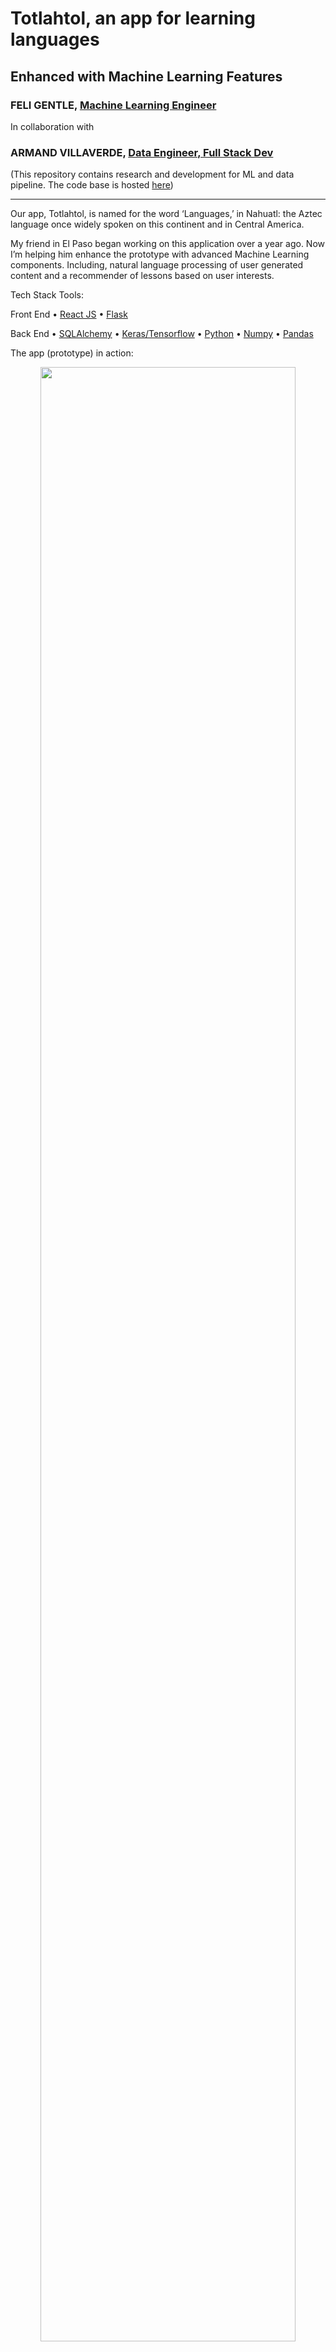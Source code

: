 # Totlahtol, an app for learning languages
## Enhanced with Machine Learning Features

### FELI GENTLE, [Machine Learning Engineer](https://github.com/oro13)

In collaboration with

### ARMAND VILLAVERDE, [Data Engineer, Full Stack Dev](https://github.com/xochozomatli)

(This repository contains research and development for ML and data pipeline. The code base is hosted [here](https://github.com/xochozomatli/totlahtol))

---

Our app, Totlahtol, is named for the word ‘Languages,’ in Nahuatl: the Aztec language once widely spoken on this continent and in Central America.

My friend in El Paso began working on this application over a year ago. Now I’m helping him enhance the prototype with advanced Machine Learning components. Including, natural language processing of user generated content and a recommender of lessons based on user interests.

Tech Stack Tools:

Front End 
• [React JS](https://github.com/facebook/react)
• [Flask](https://github.com/pallets/flask)

Back End 
• [SQLAlchemy](https://github.com/sqlalchemy/sqlalchemy)
• [Keras/Tensorflow](https://github.com/keras-team/keras)
• [Python](https://github.com/python/)
• [Numpy](https://github.com/numpy/numpy)
• [Pandas](https://github.com/pandas-dev/pandas)

The app (prototype) in action:

<p align="center">
  <img src=/media/app_prototype.gif width='90%' height='auto'>
  <br><i>A user logins in, adds a lesson, and gets lessons specifically curated to their interests</i>
</p>



### Why NLP? Why Recommenders?

While there are many Language Apps available, 
Totlahtol stands out by offering:

- User Generated Lessons, 
- Recommendation of Content specific to User interests and activity, 
- A seamless, interactive user interface to immerse users in the target language. 


Whether you’re the type of polyglot who speaks Spanish and French or the kind who speaks Python and Javascript, feel free to reach out to learn more.

---

## The Data Pipeline

My Research has centered on the most important app use case of uplading a lesson and recommending it to users if their activity implies it'd be relevent to them.

In general, a Recommender Needs these Three Steps:

1. item candidate generation
2. user specific scoring of items
3. reranking, or sorting the items based on relevance to the user

Our Model has the additional step of processing lessons for its latent topics, to give more signal for the 
Here’s How:

<p align="center">
  <img src=/media/uml-basic.png width='90%' height='50%'>
</p>

1. A user uploads a lesson

<p align="center">
  <img src=/media/add_lesson.gif width='90%' height='50%'>
</p>

2. NLP for processing the text and discerning the lesson topics
3. The lesson specific word and topic embeddings are available for the recommender model

<p align="center">
  <img src=/media/pylda_vis.gif width='90%' height='50%'>
</p>

4. User ratings and lesson activity are made available for the recommender model

<p align="center">
  <img src=/media/user_activity.png width='25%' height='20%'>
  <br><i>Users give thumbs up (1) or thumbs down ratings (-1), for explicit feedback for the recommender.</i>
</p>

5. The recommender gets an input of these and other features about the users and lessons
6. The recommender, a combination of deep neural network and matrix factorization, returns the probable ratings for lessons each user has not seen yet
7. These predicted ratings are sorted to find the highest ratings
8. When a user opens their feed, these lessons are suggested to them first

## ML components

### User Generated Lessons and NLP Topic Modeling

When a user uploads a lesson:
Model and Embed Word Tokens and Latent Topics of Lessons, to Understand the Content
(through NLP, LDA, word embeddings, and a Neural Network)

Doing so allows the app to group similar lessons together, on the fly, enabling:
User Specific Recommendations based on Activity and Lesson Preferences 
(through Matrix Factorization and Deep Neural Network)


---
### Why NLP?

topic modeling
checking for duplicate lesson (hashing tokens)

Prototype: LDA

Production: lda2Vec, word2vec, multilingual embeddings, Deep Neural Network, consider Rust HuggingFace tokenizers for speed

<p align="center">
  <img src=/media/overview-1-shorten2.gif></img>
  <br><i>Embedding Space using TensorBoard Project</i>
</p>

<p align="center">
  <img src=/media/topics-1-shorten2.gif></img>
  <br><i>Topic Modeling with Embedding, to show how similar lessons can be grouped for specific user interests. </i>
</p>

Tag the Lessons with specific topics, to generate more signal for the recommender.

### Why Recommenders?

Prototype: Sparse Matrix Factorization

Pros: quick, reliable when signal is reliable (enough user activity)

Cons: bad with limited data on new users (cold start), inputs restricted to User and Items matrix

Production: Deep Neural Network

---

Takeaways:

Learned a number of libraries, such as Keras/Tensorflow, and worked with more familiar with creating custom functions in Pandas and Numpy, and text processing and NLP in GenSim and NLTK

Faced the Challenge of working remotely with the software engineer, my friend, in a different time zone, and had to iteratively adjust the app to implement changes.

Got experience working with machine learning in a production web development environment; being the domain expert to recommend best practice for performance and scalability; had to weigh trade offs of having a fast working prototype and implementing the best available solutions for a given task, faced this at nearly every step; sometimes making prototype is the clear priority, but some best practices shouldn’t be compromised, and found that out the hard way when late in the project decided to reimplement many features using Keras/Tensorflow to achieve state of the art recommendation, like those seen on Youtube, and FaceBook.

If interested in knowing more about the application, whether you’re the type of polyglot who speaks Spanish and French or the kind who speaks Python and Javascript, feel free to reach out! We intend to keep working on the app until we have a deliverable prototype.

